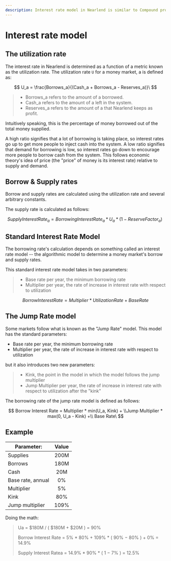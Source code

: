 ```yaml
---
description: Interest rate model in Nearlend is similar to Compound protocol.
---
```


# Interest rate model

## The utilization rate

The interest rate in Nearlend is determined as a function of a metric known as the utilization rate. The utilization rate `U` for a money market, a is defined as:



$$
U_a = \frac{Borrows_a}{(Cash_a + Borrows_a - Reserves_a)}\
$$

> * Borrows\_a refers to the amount of a borrowed.
> * Cash\_a refers to the amount of a left in the system.
> * Reserves\_a refers to the amount of a that Nearlend keeps as profit.

Intuitively speaking, this is the percentage of money borrowed out of the total money supplied.

A high ratio signifies that a lot of borrowing is taking place, so interest rates go up to get more people to inject cash into the system. A low ratio signifies that demand for borrowing is low, so interest rates go down to encourage more people to borrow cash from the system. This follows economic theory's idea of price (the "price" of money is its interest rate) relative to supply and demand.

## Borrow & Supply rates

Borrow and supply rates are calculated using the utilization rate and several arbitrary constants.

The supply rate is calculated as follows:

$$
Supply Interest Rate_a = Borrowing Interest Rate_a * U_a * ( 1−Reserve Factor_a )\
$$

## Standard Interest Rate Model

The borrowing rate's calculation depends on something called an interest rate model -- the algorithmic model to determine a money market's borrow and supply rates.

This standard interest rate model takes in two parameters:

> * Base rate per year, the minimum borrowing rate
> * Multiplier per year, the rate of increase in interest rate with respect to utilization

$$
Borrow Interest Rate = Multiplier * Utilization Rate + Base Rate
$$

## The Jump Rate model

Some markets follow what is known as the "Jump Rate" model. This model has the standard parameters:

* Base rate per year, the minimum borrowing rate
* Multiplier per year, the rate of increase in interest rate with respect to utilization

but it also introduces two new parameters:

> * Kink, the point in the model in which the model follows the jump multiplier
> * Jump Multiplier per year, the rate of increase in interest rate with respect to utilization after the "kink"

The borrowing rate of the jump rate model is defined as follows:

$$
Borrow Interest Rate = Multiplier * min(U_a, Kink) + \\Jump Multiplier * max(0, U_a - Kink) +\\ Base Rate\
$$

## Example

| Parameter:        | Value |
| ----------------- | :---: |
| Supplies          |  200M |
| Borrows           |  180M |
| Cash              |  20M  |
| Base rate, annual |   0%  |
| Multiplier        |   5%  |
| Kink              |  80%  |
| Jump multiplier   |  109% |

Doing the math:

> Ua = $180M / ( $180M + $20M ) = 90%
>
> Borrow Interest Rate = 5% \* 80% + 109% \* ( 90% − 80% ) + 0% = 14.9%
>
> Supply Interest Ratea = 14.9% \* 90% \* ( 1 − 7% ) = 12.5%
